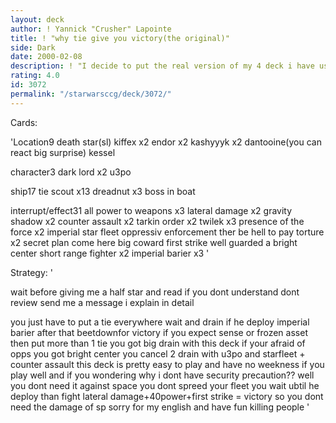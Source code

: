 ```yaml
---
layout: deck
author: ! Yannick "Crusher" Lapointe
title: ! "why tie give you victory(the original)"
side: Dark
date: 2000-02-08
description: ! "I decide to put the real version of my 4 deck i have usei have play with this deck in day 2 i have won against james lafferty and steve brentsonand my friend maxim briand have play with my version and won against Martin Falke(against is why martin fal"
rating: 4.0
id: 3072
permalink: "/starwarsccg/deck/3072/"
---
```

Cards: 

'Location9
death star(sl)
kiffex x2
endor x2
kashyyyk x2
dantooine(you can react big surprise)
kessel

character3
dark lord x2
u3po

ship17
tie scout x13
dreadnut x3
boss in boat

interrupt/effect31
all power to weapons x3
lateral damage x2
gravity shadow x2
counter assault x2
tarkin order x2
twilek x3
presence of the force x2
imperial star fleet
oppressiv enforcement
ther be hell to pay
torture x2
secret plan
come here big coward
first strike
well guarded
a bright center
short range fighter x2
imperial barier x3 '

Strategy: '

wait before giving me a half star and read if you dont understand dont review send me a message i explain in detail

you just have to put a tie everywhere wait and drain if he deploy imperial barier after that beetdownfor victory
if you expect sense or frozen asset then put more than 1 tie
you got big drain with this deck if your afraid of opps you got bright center you cancel 2 drain with u3po and starfleet + counter assault
this deck is pretty easy to play and have no weekness if you play well and if you wondering why i dont have security precaution?? well you dont need it against space you dont spreed your fleet you wait ubtil he deploy than fight lateral damage+40power+first strike = victory
so you dont need the damage of sp
sorry for my english and have fun killing people '
